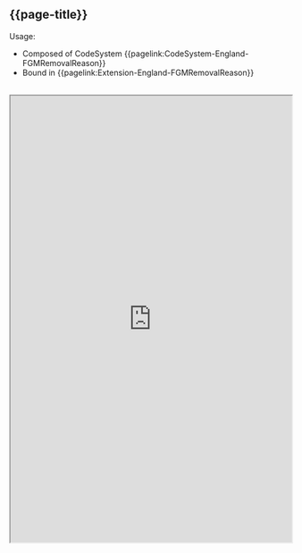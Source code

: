 ## {{page-title}}

Usage:
- Composed of CodeSystem {{pagelink:CodeSystem-England-FGMRemovalReason}}
- Bound in {{pagelink:Extension-England-FGMRemovalReason}}

<br>

<iframe src="https://simplifier.net/guide/nhs-england-fhir-implementation-guide/home/terminology/valueset/valueset-england-fgmremovalreason.page.md?version=current"  height="800px" width="100%"></iframe>